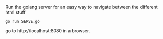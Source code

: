 Run the golang server for an easy way to navigate between the different html stuff

    go run SERVE.go
    
go to http://localhost:8080 in a browser.
